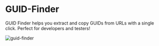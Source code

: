 # GUID-Finder
GUID Finder helps you extract and copy GUIDs from URLs with a single click. Perfect for developers and testers!

![guid-finder](https://github.com/user-attachments/assets/639437ca-048e-4ea6-af34-cf3acfbdd039)
